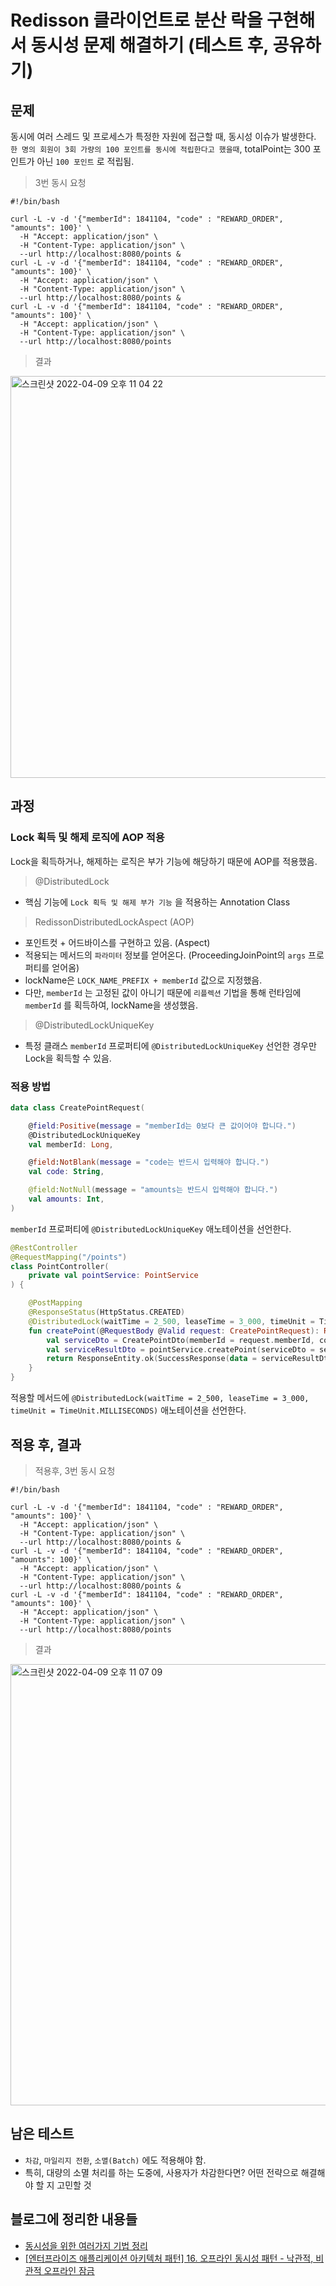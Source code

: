 # Redisson 클라이언트로 분산 락을 구현해서 동시성 문제 해결하기 (테스트 후, 공유하기)

## 문제

동시에 여러 스레드 및 프로세스가 특정한 자원에 접근할 때, 동시성 이슈가 발생한다. `한 명의 회원이 3회 가량의 100 포인트를 동시에 적립한다고 했을때`, totalPoint는 300 포인트가 아닌 `100 포인트` 로
적립됨.

> 3번 동시 요청

```shell
#!/bin/bash

curl -L -v -d '{"memberId": 1841104, "code" : "REWARD_ORDER", "amounts": 100}' \
  -H "Accept: application/json" \
  -H "Content-Type: application/json" \
  --url http://localhost:8080/points &
curl -L -v -d '{"memberId": 1841104, "code" : "REWARD_ORDER", "amounts": 100}' \
  -H "Accept: application/json" \
  -H "Content-Type: application/json" \
  --url http://localhost:8080/points &
curl -L -v -d '{"memberId": 1841104, "code" : "REWARD_ORDER", "amounts": 100}' \
  -H "Accept: application/json" \
  -H "Content-Type: application/json" \
  --url http://localhost:8080/points
```

> 결과

<img width="643" alt="스크린샷 2022-04-09 오후 11 04 22" src="https://user-images.githubusercontent.com/23515771/162577636-e52e4c65-f335-4ea4-bd71-10128b2c4dd4.png">

## 과정

### Lock 획득 및 해제 로직에 AOP 적용

Lock을 획득하거나, 해제하는 로직은 부가 기능에 해당하기 때문에 AOP를 적용했음.

> @DistributedLock

- 핵심 기능에 `Lock 획득 및 해제 부가 기능` 을 적용하는 Annotation Class

> RedissonDistributedLockAspect (AOP)

- 포인트컷 + 어드바이스를 구현하고 있음. (Aspect)
- 적용되는 메서드의 `파라미터` 정보를 얻어온다. (ProceedingJoinPoint의 `args` 프로퍼티를 얻어옴)
- lockName은 `LOCK_NAME_PREFIX + memberId` 값으로 지정했음.
- 다만, `memberId` 는 고정된 값이 아니기 때문에 `리플렉션` 기법을 통해 런타임에 `memberId` 를 획득하여, lockName을 생성했음.

> @DistributedLockUniqueKey

- 특정 클래스 `memberId` 프로퍼티에 `@DistributedLockUniqueKey` 선언한 경우만 Lock을 획득할 수 있음.

### 적용 방법

```kotlin
data class CreatePointRequest(

    @field:Positive(message = "memberId는 0보다 큰 값이어야 합니다.")
    @DistributedLockUniqueKey
    val memberId: Long,

    @field:NotBlank(message = "code는 반드시 입력해야 합니다.")
    val code: String,

    @field:NotNull(message = "amounts는 반드시 입력해야 합니다.")
    val amounts: Int,
)
```

`memberId` 프로퍼티에 `@DistributedLockUniqueKey` 애노테이션을 선언한다.

```kotlin
@RestController
@RequestMapping("/points")
class PointController(
    private val pointService: PointService
) {

    @PostMapping
    @ResponseStatus(HttpStatus.CREATED)
    @DistributedLock(waitTime = 2_500, leaseTime = 3_000, timeUnit = TimeUnit.MILLISECONDS)
    fun createPoint(@RequestBody @Valid request: CreatePointRequest): ResponseEntity<SuccessResponse<CreatePointResultDto>> {
        val serviceDto = CreatePointDto(memberId = request.memberId, code = request.code, amounts = request.amounts)
        val serviceResultDto = pointService.createPoint(serviceDto = serviceDto)
        return ResponseEntity.ok(SuccessResponse(data = serviceResultDto))
    }
}
```

적용할 메서드에 `@DistributedLock(waitTime = 2_500, leaseTime = 3_000, timeUnit = TimeUnit.MILLISECONDS)` 애노테이션을 선언한다.

## 적용 후, 결과

> 적용후, 3번 동시 요청

```shell
#!/bin/bash

curl -L -v -d '{"memberId": 1841104, "code" : "REWARD_ORDER", "amounts": 100}' \
  -H "Accept: application/json" \
  -H "Content-Type: application/json" \
  --url http://localhost:8080/points &
curl -L -v -d '{"memberId": 1841104, "code" : "REWARD_ORDER", "amounts": 100}' \
  -H "Accept: application/json" \
  -H "Content-Type: application/json" \
  --url http://localhost:8080/points &
curl -L -v -d '{"memberId": 1841104, "code" : "REWARD_ORDER", "amounts": 100}' \
  -H "Accept: application/json" \
  -H "Content-Type: application/json" \
  --url http://localhost:8080/points
```

> 결과

<img width="706" alt="스크린샷 2022-04-09 오후 11 07 09" src="https://user-images.githubusercontent.com/23515771/162577743-d8032ffb-8d1d-4387-ba56-fa2201dfdefe.png">

## 남은 테스트

- `차감`, `마일리지 전환`, `소멸(Batch)` 에도 적용해야 함.
- 특히, 대량의 소멸 처리를 하는 도중에, 사용자가 차감한다면? 어떤 전략으로 해결해야 할 지 고민할 것

## 블로그에 정리한 내용들

- [동시성을 위한 여러가지 기법 정리](https://hyos-dev-log.tistory.com/9)
- [[엔터프라이즈 애플리케이션 아키텍처 패턴] 16. 오프라인 동시성 패턴 - 낙관적, 비관적 오프라인 잠금](https://hyos-dev-log.tistory.com/15)
